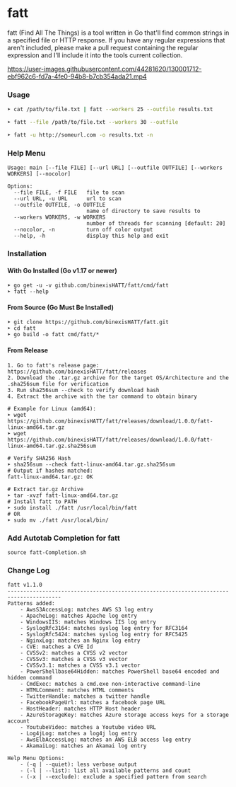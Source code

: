 # fatt

fatt (Find All The Things) is a tool written in Go that'll find common strings in a specified file or HTTP response. If you have any regular expressions that aren't included, please make a pull request containing the regular expression and I'll include it into the tools current collection.

https://user-images.githubusercontent.com/44281620/130001712-ebf962c6-fd7a-4fe0-94b8-b7cb354ada21.mp4

### Usage
```bash
➤ cat /path/to/file.txt | fatt --workers 25 --outfile results.txt

➤ fatt --file /path/to/file.txt --workers 30 --outfile

➤ fatt -u http://someurl.com -o results.txt -n
```
### Help Menu
```
Usage: main [--file FILE] [--url URL] [--outfile OUTFILE] [--workers WORKERS] [--nocolor]

Options:
  --file FILE, -f FILE   file to scan
  --url URL, -u URL      url to scan
  --outfile OUTFILE, -o OUTFILE
                         name of directory to save results to
  --workers WORKERS, -w WORKERS
                         number of threads for scanning [default: 20]
  --nocolor, -n          turn off color output
  --help, -h             display this help and exit
```

### Installation
#### With Go Installed (Go v1.17 or newer)
```
➤ go get -u -v github.com/binexisHATT/fatt/cmd/fatt
➤ fatt --help
```
#### From Source (Go Must Be Installed)
```
➤ git clone https://github.com/binexisHATT/fatt.git
➤ cd fatt
➤ go build -o fatt cmd/fatt/*
```

#### From Release
```
1. Go to fatt's release page: https://github.com/binexisHATT/fatt/releases
2. Download the .tar.gz archive for the target OS/Architecture and the .sha256sum file for verification
3. Run sha256sum --check to verify download hash
4. Extract the archive with the tar command to obtain binary

# Example for Linux (amd64):
➤ wget https://github.com/binexisHATT/fatt/releases/download/1.0.0/fatt-linux-amd64.tar.gz
➤ wget https://github.com/binexisHATT/fatt/releases/download/1.0.0/fatt-linux-amd64.tar.gz.sha256sum

# Verify SHA256 Hash
➤ sha256sum --check fatt-linux-amd64.tar.gz.sha256sum
# Output if hashes matched:
fatt-linux-amd64.tar.gz: OK

# Extract tar.gz Archive
➤ tar -xvzf fatt-linux-amd64.tar.gz
# Install fatt to PATH
➤ sudo install ./fatt /usr/local/bin/fatt
# OR
➤ sudo mv ./fatt /usr/local/bin/
```

### Add Autotab Completion for fatt
```
source fatt-Completion.sh
```

### Change Log
```
fatt v1.1.0
---------------------------------------------------------------------------------------
Patterns added:
	- AwsS3AccessLog: matches AWS S3 log entry
	- ApacheLog: matches Apache log entry
	- WindowsIIS: matches Windows IIS log entry 
	- SyslogRfc3164: matches syslog log entry for RFC3164
	- SyslogRfc5424: matches syslog log entry for RFC5425
  	- NginxLog: matches an Nginx log entry
  	- CVE: matches a CVE Id
  	- CVSSv2: matches a CVSS v2 vector
  	- CVSSv3: matches a CVSS v3 vector
	- CVSSv3.1: matches a CVSS v3.1 vector
	- PowerShellbase64Hidden: matches PowerShell base64 encoded and hidden command
	- CmdExec: matches a cmd.exe non-interactive command-line
	- HTMLComment: matches HTML comments
	- TwitterHandle: matches a twitter handle
	- FacebookPageUrl: matches a facebook page URL
	- HostHeader: matches HTTP Host header
	- AzureStorageKey: matches Azure storage access keys for a storage account
	- YoutubeVideo: matches a Youtube video URL
	- Log4jLog: matches a log4j log entry
	- AwsElbAccessLog: matches an AWS ELB access log entry
	- AkamaiLog: matches an Akamai log entry

Help Menu Options:
	- (-q | --quiet): less verbose output
	- (-l | --list): list all available patterns and count	
	- (-x | --exclude): exclude a specified pattern from search
```
